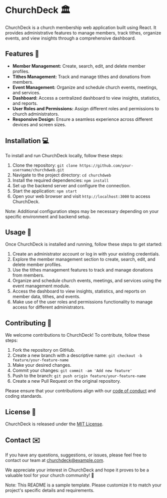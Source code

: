 # ChurchDeck 🏛️

ChurchDeck is a church membership web application built using React. It provides administrative features to manage members, track tithes, organize events, and view insights through a comprehensive dashboard.

## Features 🚀

- **Member Management:** Create, search, edit, and delete member profiles.
- **Tithes Management:** Track and manage tithes and donations from members.
- **Event Management:** Organize and schedule church events, meetings, and services.
- **Dashboard:** Access a centralized dashboard to view insights, statistics, and reports.
- **User Roles and Permissions:** Assign different roles and permissions to church administrators.
- **Responsive Design:** Ensure a seamless experience across different devices and screen sizes.

## Installation 💻

To install and run ChurchDeck locally, follow these steps:

1. Clone the repository: `git clone https://github.com/your-username/churchdweb.git`
2. Navigate to the project directory: `cd churchdweb`
3. Install the required dependencies: `npm install`
4. Set up the backend server and configure the connection.
5. Start the application: `npm start`
6. Open your web browser and visit `http://localhost:3000` to access ChurchDeck.

Note: Additional configuration steps may be necessary depending on your specific environment and backend setup.

## Usage 🔧

Once ChurchDeck is installed and running, follow these steps to get started:

1. Create an administrator account or log in with your existing credentials.
2. Explore the member management section to create, search, edit, and delete member profiles.
3. Use the tithes management features to track and manage donations from members.
4. Organize and schedule church events, meetings, and services using the event management module.
5. Access the dashboard to view insights, statistics, and reports on member data, tithes, and events.
6. Make use of the user roles and permissions functionality to manage access for different administrators.

## Contributing 👥

We welcome contributions to ChurchDeck! To contribute, follow these steps:

1. Fork the repository on GitHub.
2. Create a new branch with a descriptive name: `git checkout -b feature/your-feature-name`
3. Make your desired changes.
4. Commit your changes: `git commit -am 'Add new feature'`
5. Push to the branch: `git push origin feature/your-feature-name`
6. Create a new Pull Request on the original repository.

Please ensure that your contributions align with our [code of conduct](CODE_OF_CONDUCT.md) and coding standards.

## License 📄

ChurchDeck is released under the [MIT License](LICENSE).

## Contact ✉️

If you have any questions, suggestions, or issues, please feel free to contact our team at churchdeck@example.com.

We appreciate your interest in ChurchDeck and hope it proves to be a valuable tool for your church community! 🙏

Note: This README is a sample template. Please customize it to match your project's specific details and requirements.
